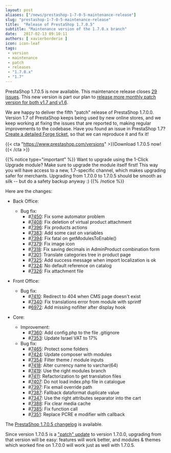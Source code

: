 ```yaml
---
layout: post
aliases: ["/news/prestashop-1-7-0-5-maintenance-release"]
slug: "prestashop-1-7-0-5-maintenance-release"
title:  "Release of PrestaShop 1.7.0.5"
subtitle: "Maintenance version of the 1.7.0.x branch"
date:   2017-02-13 09:10:11
authors: [ xavierborderie ]
icon: icon-leaf
tags:
 - version
 - maintenance
 - patch
 - releases
 - "1.7.0.x"
 - "1.7"
---
```


PrestaShop 1.7.0.5 is now available. This maintenance release closes [29 issues](https://github.com/PrestaShop/PrestaShop/milestone/18?closed=1). This new version is part our plan to [release more monthly patch version for both v1.7 and v1.6](http://build.prestashop.com/news/announcing-our-2017-release-schedule/). 

We are happy to deliver the fifth "patch" release of PrestaShop 1.7.0.0. Version 1.7 of PrestaShop keeps being used by new online stores, and we keep working at fixing the issues that are reported to, making regular improvements to the codebase. Have you found an issue in PrestaShop 1.7? [Create a detailed Forge ticket](http://forge.prestashop.com/secure/CreateIssue%21default.jspa?selectedProjectId=11322&issuetype=1), so that we can reproduce it and fix it!

{{< cta "https://www.prestashop.com/versions" >}}Download 1.7.0.5 now!{{< /cta >}}

{{% notice type="important" %}}
Want to upgrade using the 1-Click Upgrade module? Make sure to upgrade the module itself first! This way you will have access to a new, 1.7-specific channel, which makes upgrading safer for merchants. Upgrading from 1.7.0.0 to 1.7.0.5 should be smooth as silk -- but do a safety backup anyway :)
{{% /notice %}}

Here are the changes:

- Back Office:
   - Bug fix:
     - #[7450](https://github.com/PrestaShop/PrestaShop/pull/7450): Fix some automator problem
     - #[7408](https://github.com/PrestaShop/PrestaShop/pull/7408): Fix deletion of virtual product attachment
     - #[7396](https://github.com/PrestaShop/PrestaShop/pull/7396): Fix products actions
     - #[7383](https://github.com/PrestaShop/PrestaShop/pull/7383): Add some cast on variables
     - #[7394](https://github.com/PrestaShop/PrestaShop/pull/7394): Fix fatal on getModulesToEnable()
     - #[7379](https://github.com/PrestaShop/PrestaShop/pull/7379): Fix image icon
     - #[7318](https://github.com/PrestaShop/PrestaShop/pull/7318): Fix saving decimals in AdminProduct combination form
     - #[7301](https://github.com/PrestaShop/PrestaShop/pull/7301): Translate categories tree in product page
     - #[7325](https://github.com/PrestaShop/PrestaShop/pull/7325): Add success message when import localization is ok
     - #[7324](https://github.com/PrestaShop/PrestaShop/pull/7324): No default reference on catalog
     - #[7326](https://github.com/PrestaShop/PrestaShop/pull/7326): Fix attachment file

- Front Office:
   - Bug fix:
     - #[7410](https://github.com/PrestaShop/PrestaShop/pull/7410): Redirect to 404 when CMS page doesn't exist
     - #[7340](https://github.com/PrestaShop/PrestaShop/pull/7340): Fix translations error from module with sprintf
     - #[6972](https://github.com/PrestaShop/PrestaShop/pull/6972): Add missing nofilter after display hook

- Core:
   - Improvement:
     - #[7360](https://github.com/PrestaShop/PrestaShop/pull/7360): Add config.php to the file .gitignore
     - #[7353](https://github.com/PrestaShop/PrestaShop/pull/7353): Update Israel VAT to 17%
   - Bug fix:
     - #[7465](https://github.com/PrestaShop/PrestaShop/pull/7465): Protect some folders
     - #[7424](https://github.com/PrestaShop/PrestaShop/pull/7424): Update composer with modules
     - #[7354](https://github.com/PrestaShop/PrestaShop/pull/7354): Filter theme / module inputs
     - #[7418](https://github.com/PrestaShop/PrestaShop/pull/7418): Alter currency name to varchar(64)
     - #[7419](https://github.com/PrestaShop/PrestaShop/pull/7419): Use the right modules branch
     - #[7411](https://github.com/PrestaShop/PrestaShop/pull/7411): Refactorization to get translation files
     - #[7407](https://github.com/PrestaShop/PrestaShop/pull/7407): Do not load index.php file in catalogue
     - #[7397](https://github.com/PrestaShop/PrestaShop/pull/7397): Fix email override path
     - #[7387](https://github.com/PrestaShop/PrestaShop/pull/7387): Fallback dataformat duplicate value
     - #[7347](https://github.com/PrestaShop/PrestaShop/pull/7347): Use the right attributes separator into the cart
     - #[7388](https://github.com/PrestaShop/PrestaShop/pull/7388): Fix clear media cache
     - #[7385](https://github.com/PrestaShop/PrestaShop/pull/7385): Fix function call
     - #[7351](https://github.com/PrestaShop/PrestaShop/pull/7351): Replace PCRE e modifier with callback

The [PrestaShop 1.7.0.5 changelog](https://www.prestashop.com/en/developers-versions/changelog/1.7.0.5-stable) is available.

Since version 1.7.0.5 is a ["patch" update](http://build.prestashop.com/news/a-more-semantic-versioning-scheme/) to version 1.7.0.0, upgrading from that version will be easy: features will work better, and modules & themes which worked fine on 1.7.0.0 will work just as well with 1.7.0.5.
